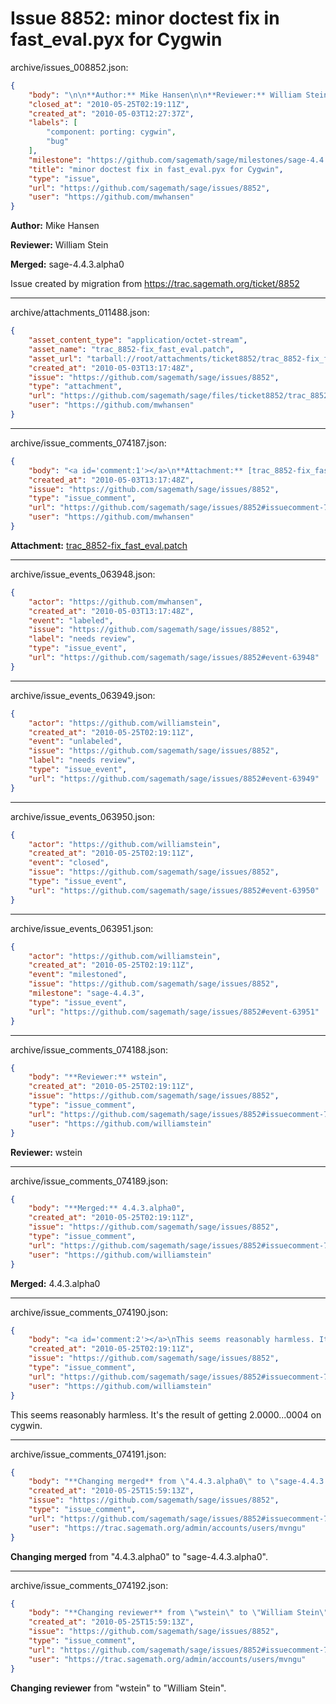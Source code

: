 # Issue 8852: minor doctest fix in fast_eval.pyx for Cygwin

archive/issues_008852.json:
```json
{
    "body": "\n\n**Author:** Mike Hansen\n\n**Reviewer:** William Stein\n\n**Merged:** sage-4.4.3.alpha0\n\nIssue created by migration from https://trac.sagemath.org/ticket/8852\n\n",
    "closed_at": "2010-05-25T02:19:11Z",
    "created_at": "2010-05-03T12:27:37Z",
    "labels": [
        "component: porting: cygwin",
        "bug"
    ],
    "milestone": "https://github.com/sagemath/sage/milestones/sage-4.4.3",
    "title": "minor doctest fix in fast_eval.pyx for Cygwin",
    "type": "issue",
    "url": "https://github.com/sagemath/sage/issues/8852",
    "user": "https://github.com/mwhansen"
}
```


**Author:** Mike Hansen

**Reviewer:** William Stein

**Merged:** sage-4.4.3.alpha0

Issue created by migration from https://trac.sagemath.org/ticket/8852





---

archive/attachments_011488.json:
```json
{
    "asset_content_type": "application/octet-stream",
    "asset_name": "trac_8852-fix_fast_eval.patch",
    "asset_url": "tarball://root/attachments/ticket8852/trac_8852-fix_fast_eval.patch",
    "created_at": "2010-05-03T13:17:48Z",
    "issue": "https://github.com/sagemath/sage/issues/8852",
    "type": "attachment",
    "url": "https://github.com/sagemath/sage/files/ticket8852/trac_8852-fix_fast_eval.patch",
    "user": "https://github.com/mwhansen"
}
```



---

archive/issue_comments_074187.json:
```json
{
    "body": "<a id='comment:1'></a>\n**Attachment:** [trac_8852-fix_fast_eval.patch](https://github.com/sagemath/sage/files/ticket8852/trac_8852-fix_fast_eval.patch)",
    "created_at": "2010-05-03T13:17:48Z",
    "issue": "https://github.com/sagemath/sage/issues/8852",
    "type": "issue_comment",
    "url": "https://github.com/sagemath/sage/issues/8852#issuecomment-74187",
    "user": "https://github.com/mwhansen"
}
```

<a id='comment:1'></a>
**Attachment:** [trac_8852-fix_fast_eval.patch](https://github.com/sagemath/sage/files/ticket8852/trac_8852-fix_fast_eval.patch)



---

archive/issue_events_063948.json:
```json
{
    "actor": "https://github.com/mwhansen",
    "created_at": "2010-05-03T13:17:48Z",
    "event": "labeled",
    "issue": "https://github.com/sagemath/sage/issues/8852",
    "label": "needs review",
    "type": "issue_event",
    "url": "https://github.com/sagemath/sage/issues/8852#event-63948"
}
```



---

archive/issue_events_063949.json:
```json
{
    "actor": "https://github.com/williamstein",
    "created_at": "2010-05-25T02:19:11Z",
    "event": "unlabeled",
    "issue": "https://github.com/sagemath/sage/issues/8852",
    "label": "needs review",
    "type": "issue_event",
    "url": "https://github.com/sagemath/sage/issues/8852#event-63949"
}
```



---

archive/issue_events_063950.json:
```json
{
    "actor": "https://github.com/williamstein",
    "created_at": "2010-05-25T02:19:11Z",
    "event": "closed",
    "issue": "https://github.com/sagemath/sage/issues/8852",
    "type": "issue_event",
    "url": "https://github.com/sagemath/sage/issues/8852#event-63950"
}
```



---

archive/issue_events_063951.json:
```json
{
    "actor": "https://github.com/williamstein",
    "created_at": "2010-05-25T02:19:11Z",
    "event": "milestoned",
    "issue": "https://github.com/sagemath/sage/issues/8852",
    "milestone": "sage-4.4.3",
    "type": "issue_event",
    "url": "https://github.com/sagemath/sage/issues/8852#event-63951"
}
```



---

archive/issue_comments_074188.json:
```json
{
    "body": "**Reviewer:** wstein",
    "created_at": "2010-05-25T02:19:11Z",
    "issue": "https://github.com/sagemath/sage/issues/8852",
    "type": "issue_comment",
    "url": "https://github.com/sagemath/sage/issues/8852#issuecomment-74188",
    "user": "https://github.com/williamstein"
}
```

**Reviewer:** wstein



---

archive/issue_comments_074189.json:
```json
{
    "body": "**Merged:** 4.4.3.alpha0",
    "created_at": "2010-05-25T02:19:11Z",
    "issue": "https://github.com/sagemath/sage/issues/8852",
    "type": "issue_comment",
    "url": "https://github.com/sagemath/sage/issues/8852#issuecomment-74189",
    "user": "https://github.com/williamstein"
}
```

**Merged:** 4.4.3.alpha0



---

archive/issue_comments_074190.json:
```json
{
    "body": "<a id='comment:2'></a>\nThis seems reasonably harmless. It's the result of getting 2.0000...0004 on cygwin.",
    "created_at": "2010-05-25T02:19:11Z",
    "issue": "https://github.com/sagemath/sage/issues/8852",
    "type": "issue_comment",
    "url": "https://github.com/sagemath/sage/issues/8852#issuecomment-74190",
    "user": "https://github.com/williamstein"
}
```

<a id='comment:2'></a>
This seems reasonably harmless. It's the result of getting 2.0000...0004 on cygwin.



---

archive/issue_comments_074191.json:
```json
{
    "body": "**Changing merged** from \"4.4.3.alpha0\" to \"sage-4.4.3.alpha0\".",
    "created_at": "2010-05-25T15:59:13Z",
    "issue": "https://github.com/sagemath/sage/issues/8852",
    "type": "issue_comment",
    "url": "https://github.com/sagemath/sage/issues/8852#issuecomment-74191",
    "user": "https://trac.sagemath.org/admin/accounts/users/mvngu"
}
```

**Changing merged** from "4.4.3.alpha0" to "sage-4.4.3.alpha0".



---

archive/issue_comments_074192.json:
```json
{
    "body": "**Changing reviewer** from \"wstein\" to \"William Stein\".",
    "created_at": "2010-05-25T15:59:13Z",
    "issue": "https://github.com/sagemath/sage/issues/8852",
    "type": "issue_comment",
    "url": "https://github.com/sagemath/sage/issues/8852#issuecomment-74192",
    "user": "https://trac.sagemath.org/admin/accounts/users/mvngu"
}
```

**Changing reviewer** from "wstein" to "William Stein".
